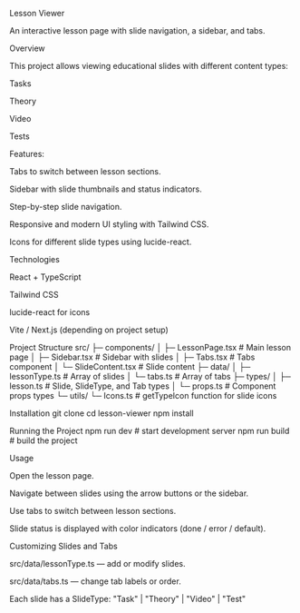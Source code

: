 Lesson Viewer

An interactive lesson page with slide navigation, a sidebar, and tabs.

Overview

This project allows viewing educational slides with different content types:

Tasks

Theory

Video

Tests

Features:

Tabs to switch between lesson sections.

Sidebar with slide thumbnails and status indicators.

Step-by-step slide navigation.

Responsive and modern UI styling with Tailwind CSS.

Icons for different slide types using lucide-react.

Technologies

React + TypeScript

Tailwind CSS

lucide-react for icons

Vite / Next.js (depending on project setup)

Project Structure
src/
├─ components/
│  ├─ LessonPage.tsx       # Main lesson page
│  ├─ Sidebar.tsx          # Sidebar with slides
│  ├─ Tabs.tsx             # Tabs component
│  └─ SlideContent.tsx     # Slide content
├─ data/
│  ├─ lessonType.ts        # Array of slides
│  └─ tabs.ts              # Array of tabs
├─ types/
│  ├─ lesson.ts            # Slide, SlideType, and Tab types
│  └─ props.ts             # Component props types
└─ utils/
   └─ Icons.ts             # getTypeIcon function for slide icons

Installation
git clone <repo-url>
cd lesson-viewer
npm install

Running the Project
npm run dev   # start development server
npm run build # build the project

Usage

Open the lesson page.

Navigate between slides using the arrow buttons or the sidebar.

Use tabs to switch between lesson sections.

Slide status is displayed with color indicators (done / error / default).

Customizing Slides and Tabs

src/data/lessonType.ts — add or modify slides.

src/data/tabs.ts — change tab labels or order.

Each slide has a SlideType:
"Task" | "Theory" | "Video" | "Test"